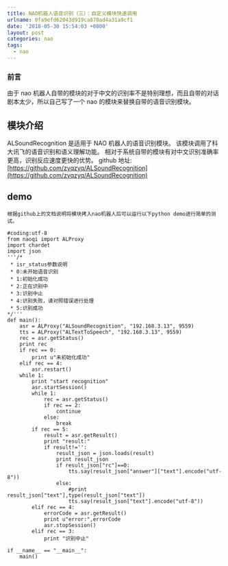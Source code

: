 ```yaml
---
title: NAO机器人语音识别（三）：自定义模块快速调用
urlname: 0fa9efd62043d919ca870ad4a31a9cf1
date: '2018-05-30 15:54:03 +0800'
layout: post
categories: nao
tags:
  - nao
---
```


### 前言

由于 nao 机器人自带的模块的对于中文的识别率不是特别理想，而且自带的对话剧本太少，所以自己写了一个 nao 的模块来替换自带的语音识别模块。

## 模块介绍

ALSoundRecognition 是适用于 NAO 机器人的语音识别模块。
该模块调用了科大讯飞的语音识别和语义理解功能。
相对于系统自带的模块有对中文识别准确率更高，识别反应速度更快的优势。
github 地址:[https://github.com/zyqzyq/ALSoundRecognition](https://github.com/zyqzyq/ALSoundRecognition)

## demo

```
根据github上的文档说明将模块拷入nao机器人后可以运行以下python demo进行简单的测试。
```

```
#coding:utf-8
from naoqi import ALProxy
import chardet
import json
'''/*
 * isr_status参数说明
 * 0:未开始语音识别
 * 1:初始化成功
 * 2:正在识别中
 * 3:识别中止
 * 4:识别失败，请对照错误进行处理
 * 5:识别成功
*/'''
def main():
    asr = ALProxy("ALSoundRecognition", "192.168.3.13", 9559)
    tts = ALProxy("ALTextToSpeech", "192.168.3.13", 9559)
    rec = asr.getStatus()
    print rec
    if rec == 0:
        print u"未初始化成功"
    elif rec == 4:
        asr.restart()
    while 1:
        print "start recognition"
        asr.startSession()
        while 1:
            rec = asr.getStatus()
            if rec == 2:
                continue
            else:
                break
        if rec == 5:
            result = asr.getResult()
            print "result:"
            if result!='':
                result_json = json.loads(result)
                print result_json
                if result_json["rc"]==0:
                    tts.say(result_json["answer"]["text"].encode("utf-8"))
                else:
                    #print result_json["text"],type(result_json["text"])
                    tts.say(result_json["text"].encode("utf-8"))
        elif rec == 4:
            errorCode = asr.getResult()
            print u"error:",errorCode
            asr.stopSession()
        elif rec == 3:
            print "识别中止"

if __name__ == "__main__":
    main()
```
